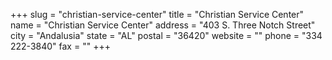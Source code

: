 +++
slug = "christian-service-center"
title = "Christian Service Center"
name = "Christian Service Center"
address = "403 S. Three Notch Street"
city = "Andalusia"
state = "AL"
postal = "36420"
website = ""
phone = "334 222-3840"
fax = ""
+++
